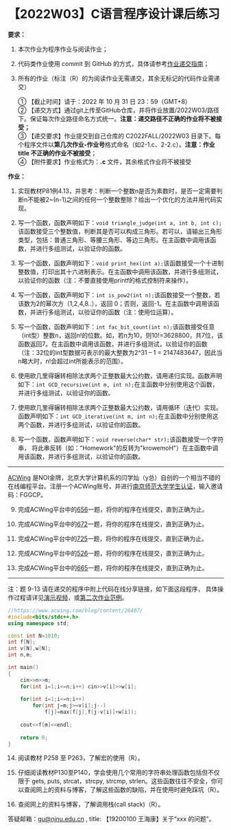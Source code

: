 # 【2022W03】C语言程序设计课后练习 
**要求：** 
1. 本次作业为程序作业与阅读作业； 
2. 代码类作业使用 commit 到 GitHub 的方式，具体请参考[作业递交指南](https://github.com/njnucsta2022/C2022FALL/blob/main/%E4%BD%9C%E4%B8%9A%E9%80%92%E4%BA%A4%E6%8C%87%E5%8D%97.pdf)； 
3. 所有的作业（标注（R）的为阅读作业无需递交，其余无标记的代码作业需递交）

	① 【截止时间】请于：2022 年 10 月 31 日 23：59（GMT+8）  
	② 【递交方式】通过git上传至GitHub仓库，并将作业放置/2022W03/路径下。保证每次作业路径命名方式统一。**注意：递交路径不正确的作业将不被接受；**  
	③ 【递交要求】作业提交到自己仓库的 C2022FALL/2022W03 目录下。每个程序文件以**第几次作业-作业号**格式命名（如2-1.c、2-2.c）。**注意：作业 title 不正确的作业不被接受**；  
	④ 【附件要求】作业格式为：**.c** 文件，其余格式作业将不被接受

**作业：** 
1. 实现教材P81例4.13，并思考：判断一个整数n是否为素数时，是否一定需要判断n不能被2~(n-1)之间的任何一个整数整除？给出一个优化的方法并用代码实现。

2. 写一个函数，函数声明如下：```void triangle_judge(int a, int b, int c);```该函数接受三个整数值，判断其是否可以构成三角形。若可以，请输出三角形类型，包括：普通三角形、等腰三角形、等边三角形。在主函数中调用该函数，并进行多组测试，以验证你的函数。

3. 写一个函数，函数声明如下：```void print_hex(int a);```该函数接受一个十进制整数值，打印出其十六进制表示。在主函数中调用该函数，并进行多组测试，以验证你的函数（注：不要直接使用printf的格式控制符来操作）。

4. 写一个函数，函数声明如下：```int is_pow2(int n);```该函数接受一个整数，若该数为2的幂次方（1,2,4,8..），返回 0；否则，返回-1。在主函数中调用该函数，并进行多组测试，以验证你的函数（注：使用位运算）。

5. 写一个函数，函数声明如下：```int fac_bit_count(int n);```该函数接受任意（int型）整数n，返回n!的位数。如，若n为10，则10!=3628800，共7位，该函数返回7。在主函数中调用该函数，并进行多组测试，以验证你的函数（注：32位的int型数据可表示的最大整数为2^31 – 1 = 2147483647，因此当n略大时，n!会超过int所能表示的范围）。

6. 使用欧几里得辗转相除法求两个正整数最大公约数，请用递归实现。函数声明如下：```int GCD_recursive(int m, int n);```在主函数中分别使用这个函数，并进行多组测试，以验证你的函数。

7.  使用欧几里得辗转相除法求两个正整数最大公约数，请用循环（迭代）实现。函数声明如下：```int GCD_iterative(int m, int n);```在主函数中分别使用这两个函数，并进行多组测试，以验证你的函数。

8. 写一个函数，函数声明如下：```void reverse(char* str);```该函数接受一个字符串， 将此串反转（如："Homework"的反转为"krowemoH"）在主函数中调用该函数，并进行多组测试，以验证你的函数。

---
[ACWing](https://www.acwing.com) 是NOI金牌，北京大学计算机系的闫学灿（y总）自创的一个相当不错的在线编程平台。注册一个ACWing账号，并进行[南京师范大学学生认证](https://www.acwing.com/user/security/school_verify/ac_stars/)，输入邀请码：FGGCP。

9. 完成ACWing平台中的[656](https://www.acwing.com/problem/content/658/)一题，将你的程序在线提交，直到正确为止。

10. 完成ACWing平台中的[672](https://www.acwing.com/problem/content/674/)一题，将你的程序在线提交，直到正确为止。

11. 完成ACWing平台中的[725](https://www.acwing.com/problem/content/727/)一题，将你的程序在线提交，直到正确为止。

12. 完成ACWing平台中的[526](https://www.acwing.com/problem/content/528/)一题，将你的程序在线提交，直到正确为止。

13. 完成ACWing平台中的[665](https://www.acwing.com/problem/content/667/)一题，将你的程序在线提交，直到正确为止。


---
注：题 9-13 请在递交的程序中附上代码在线分享链接，如下面这段程序，
具体操作过程请详见[演示视频](https://www.jianguoyun.com/p/DZmOQVwQjJqGCxjXzd4EIAA)，或[第二次作业范例](https://github.com/njnucsta2022/C2022FALL/blob/main/2022W02/(2)%20Homework%20%20DDL-20221024-2359.md)。
```cpp
//https://www.acwing.com/blog/content/26407/
#include<bits/stdc++.h>
using namespace std;

const int N=1010;
int f[N];
int v[N],w[N];
int n,m;

int main()
{
    cin>>n>>m;
    for(int i=1;i<=n;i++) cin>>v[i]>>w[i];
    
    for(int i=1;i<=n;i++)
        for(int j=m;j>=v[i];j--)
            f[j]=max(f[j],f[j-v[i]]+w[i]);
            
    cout<<f[m]<<endl;
    
    return 0;
}
```

14. 阅读教材 P258 至 P263，了解宏的使用（R）。

15. 仔细阅读教材P130至P140，学会使用几个常用的字符串处理函数包括但不仅限于 gets, puts, strcat，strcpy, strcmp, strlen。这些函数往往不安全，你可以查阅网上的资料与博客，了解这些函数的缺陷，并在使用时避免踩坑（R）。

16. 查阅网上的资料与博客，了解调用栈(call stack)（R）。

答疑邮箱：gu@njnu.edu.cn , title: 【19200100 王海康】关于“xxx 的问题”。